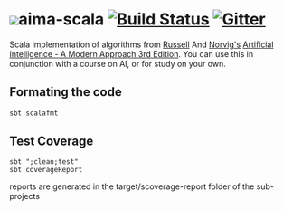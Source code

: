 # ![](https://github.com/aimacode/aima-java/blob/gh-pages/aima3e/images/aima3e.jpg)aima-scala [![Build Status](https://travis-ci.org/aimacode/aima-scala.svg?branch=master)](https://travis-ci.org/aimacode/aima-scala) [![Gitter](https://badges.gitter.im/aima-scala/community.svg)](https://gitter.im/aima-scala/community?utm_source=badge&utm_medium=badge&utm_campaign=pr-badge)
Scala implementation of algorithms from [Russell](http://www.cs.berkeley.edu/~russell/) And [Norvig's](http://www.norvig.com/) [Artificial Intelligence - A Modern Approach 3rd Edition](http://aima.cs.berkeley.edu/). You can use this in conjunction with a course on AI, or for study on your own.

## Formating the code
```bash
sbt scalafmt
```

## Test Coverage
```
sbt ";clean;test"
sbt coverageReport
```

reports are generated in the target/scoverage-report folder of the sub-projects
